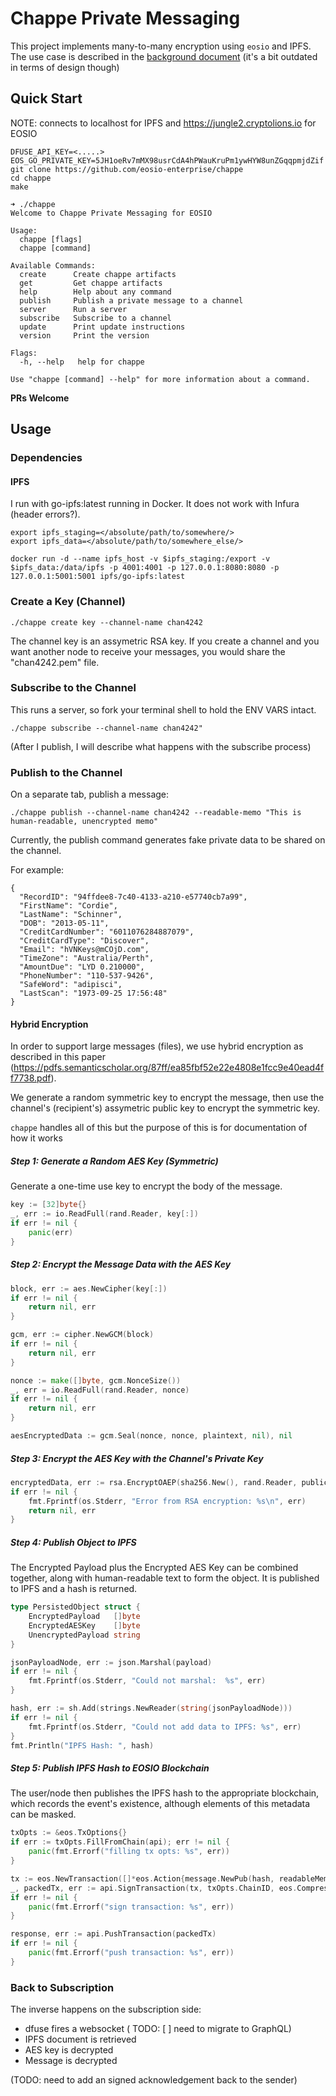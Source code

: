 
# Chappe Private Messaging
This project implements many-to-many encryption using ```eosio``` and IPFS. The use case is described in the [background document](BACKGROUND.md) (it's a bit outdated in terms of design though)

## Quick Start
NOTE: connects to localhost for IPFS and https://jungle2.cryptolions.io for EOSIO
```
DFUSE_API_KEY=<.....>
EOS_GO_PRIVATE_KEY=5JH1oeRv7mMX98usrCdA4hPWauKruPm1ywHYW8unZGqqpmjdZif
git clone https://github.com/eosio-enterprise/chappe
cd chappe
make

➜ ./chappe
Welcome to Chappe Private Messaging for EOSIO

Usage:
  chappe [flags]
  chappe [command]

Available Commands:
  create      Create chappe artifacts
  get         Get chappe artifacts
  help        Help about any command
  publish     Publish a private message to a channel
  server      Run a server
  subscribe   Subscribe to a channel
  update      Print update instructions
  version     Print the version

Flags:
  -h, --help   help for chappe

Use "chappe [command] --help" for more information about a command.
```

**PRs Welcome**

## Usage

### Dependencies
#### IPFS
I run with go-ipfs:latest running in Docker. It does not work with Infura (header errors?).
```
export ipfs_staging=</absolute/path/to/somewhere/>
export ipfs_data=</absolute/path/to/somewhere_else/>

docker run -d --name ipfs_host -v $ipfs_staging:/export -v $ipfs_data:/data/ipfs -p 4001:4001 -p 127.0.0.1:8080:8080 -p 127.0.0.1:5001:5001 ipfs/go-ipfs:latest
```


### Create a Key (Channel)
```
./chappe create key --channel-name chan4242
```
The channel key is an assymetric RSA key. If you create a channel and you want another node to receive your messages, you would share the "chan4242.pem" file.


### Subscribe to the Channel
This runs a server, so fork your terminal shell to hold the ENV VARS intact. 
```
./chappe subscribe --channel-name chan4242"
```

(After I publish, I will describe what happens with the subscribe process)


### Publish to the Channel
On a separate tab, publish a message:
```
./chappe publish --channel-name chan4242 --readable-memo "This is human-readable, unencrypted memo"
```

Currently, the publish command generates fake private data to be shared on the channel.

For example: 
```
{
  "RecordID": "94ffdee8-7c40-4133-a210-e57740cb7a99",
  "FirstName": "Cordie",
  "LastName": "Schinner",
  "DOB": "2013-05-11",
  "CreditCardNumber": "6011076284887079",
  "CreditCardType": "Discover",
  "Email": "hVNKeys@mCOjD.com",
  "TimeZone": "Australia/Perth",
  "AmountDue": "LYD 0.210000",
  "PhoneNumber": "110-537-9426",
  "SafeWord": "adipisci",
  "LastScan": "1973-09-25 17:56:48"
}
```

#### Hybrid Encryption
In order to support large messages (files), we use hybrid encryption as described in this paper (https://pdfs.semanticscholar.org/87ff/ea85fbf52e22e4808e1fcc9e40ead4ff7738.pdf). 

We generate a random symmetric key to encrypt the message, then use the channel's (recipient's) assymetric public key to encrypt the symmetric key. 

```chappe``` handles all of this but the purpose of this is for documentation of how it works
##### Step 1: Generate a Random AES Key (Symmetric)

Generate a one-time use key to encrypt the body of the message.
``` go
key := [32]byte{}
_, err := io.ReadFull(rand.Reader, key[:])
if err != nil {
    panic(err)
}
```
##### Step 2: Encrypt the Message Data with the AES Key  

``` go
block, err := aes.NewCipher(key[:])
if err != nil {
    return nil, err
}

gcm, err := cipher.NewGCM(block)
if err != nil {
    return nil, err
}

nonce := make([]byte, gcm.NonceSize())
_, err = io.ReadFull(rand.Reader, nonce)
if err != nil {
    return nil, err
}

aesEncryptedData := gcm.Seal(nonce, nonce, plaintext, nil), nil
```

##### Step 3: Encrypt the AES Key with the Channel's Private Key 

``` go
encryptedData, err := rsa.EncryptOAEP(sha256.New(), rand.Reader, publicKey, key, label)
if err != nil {
    fmt.Fprintf(os.Stderr, "Error from RSA encryption: %s\n", err)
    return nil, err
}
```

##### Step 4: Publish Object to IPFS
The Encrypted Payload plus the Encrypted AES Key can be combined together, along with human-readable text to form the object. It is published to IPFS and a hash is returned.

``` go
type PersistedObject struct {
    EncryptedPayload   []byte
    EncryptedAESKey    []byte
    UnencryptedPayload string
}

jsonPayloadNode, err := json.Marshal(payload)
if err != nil {
    fmt.Fprintf(os.Stderr, "Could not marshal:  %s", err)
}

hash, err := sh.Add(strings.NewReader(string(jsonPayloadNode)))
if err != nil {
    fmt.Fprintf(os.Stderr, "Could not add data to IPFS: %s", err)
}
fmt.Println("IPFS Hash: ", hash)
```

##### Step 5: Publish IPFS Hash to EOSIO Blockchain
The user/node then publishes the IPFS hash to the appropriate blockchain, which records the event's existence, although elements of this metadata can be masked.
``` go
txOpts := &eos.TxOptions{}
if err := txOpts.FillFromChain(api); err != nil {
    panic(fmt.Errorf("filling tx opts: %s", err))
}

tx := eos.NewTransaction([]*eos.Action{message.NewPub(hash, readableMemo)}, txOpts)
_, packedTx, err := api.SignTransaction(tx, txOpts.ChainID, eos.CompressionNone)
if err != nil {
    panic(fmt.Errorf("sign transaction: %s", err))
}

response, err := api.PushTransaction(packedTx)
if err != nil {
    panic(fmt.Errorf("push transaction: %s", err))
}
```

### Back to Subscription

The inverse happens on the subscription side: 
- dfuse fires a websocket ( TODO: [ ] need to migrate to GraphQL)
- IPFS document is retrieved
- AES key is decrypted
- Message is decrypted


(TODO: need to add an signed acknowledgement back to the sender)